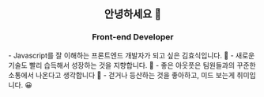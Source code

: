## <div align=center>안녕하세요 👋</div>
### <div align=center>Front-end Developer</div>
<div aling=center>
- Javascript를 잘 이해하는 프론트엔드 개발자가 되고 싶은 김효식입니다. 🙏
- 새로운 기술도 빨리 습득해서 성장하는 것을 지향합니다. 💨
- 좋은 아웃풋은 팀원들과의 꾸준한 소통에서 나온다고 생각합니다 💬
- 걷거나 등산하는 것을 좋아하고, 미드 보는게 취미입니다. 😀
</div>

<!--
**h-sick/h-sick** is a ✨ _special_ ✨ repository because its `README.md` (this file) appears on your GitHub profile.

Here are some ideas to get you started:

- 🔭 I’m currently working on ...
- 🌱 I’m currently learning ...
- 👯 I’m looking to collaborate on ...
- 🤔 I’m looking for help with ...
- 💬 Ask me about ...
- 📫 How to reach me: ...
- 😄 Pronouns: ...
- ⚡ Fun fact: ...
-->
